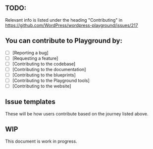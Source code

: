 ## TODO: 
Relevant info is listed under the heading "Contributing" in
https://github.com/WordPress/wordpress-playground/issues/217

## You can contribute to Playground by:
- [ ] [Reporting a bug]
- [ ] [Requesting a feature]
- [ ] [Contributing to the codebase]
- [ ] [Contributing to the documentation]
- [ ] [Contributing to the blueprints]
- [ ] [Contributing to the Playground tools]
- [ ] [Contributing to the website]

## Issue templates
These will be how users contribute based on the journey listed above. 

## WIP
This document is work in progress.